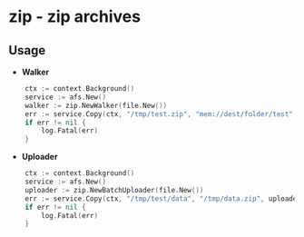 # zip - zip archives

## Usage

* **Walker**

```go
    ctx := context.Background()
	service := afs.New()
	walker := zip.NewWalker(file.New())
	err := service.Copy(ctx, "/tmp/test.zip", "mem://dest/folder/test", walker)
	if err != nil {
		log.Fatal(err)
	}
```

* **Uploader**

```go
    ctx := context.Background()
	service := afs.New()
	uploader := zip.NewBatchUploader(file.New())
	err := service.Copy(ctx, "/tmp/test/data", "/tmp/data.zip", uploader)
	if err != nil {
		log.Fatal(err)
	}
```
